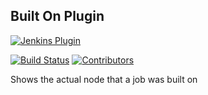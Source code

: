 ## Built On Plugin
[![Jenkins Plugin](https://img.shields.io/jenkins/plugin/v/built-on-column.svg)](https://plugins.jenkins.io/built-on-column)

[![Build Status](https://ci.jenkins.io/buildStatus/icon?job=Plugins%2Fbuilt-on-column-plugin%2Fmaster)](https://ci.jenkins.io/job/Plugins/job/built-on-column-plugin/job/master/)
[![Contributors](https://img.shields.io/github/contributors/jenkinsci/built-on-column-plugin.svg)](https://github.com/jenkinsci/built-on-column-plugin/graphs/contributors)

Shows the actual node that a job was built on